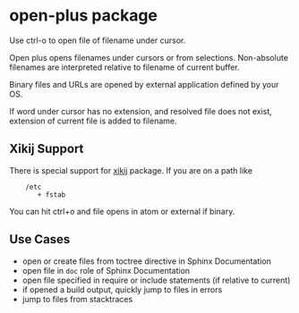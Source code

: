open-plus package
=================

Use ctrl-o to open file of filename under cursor.

Open plus opens filenames under cursors or from selections.  Non-absolute
filenames are interpreted relative to filename of current buffer.

Binary files and URLs are opened by external application defined by your OS.

If word under cursor has no extension, and resolved file does not exist,
extension of current file is added to filename.


Xikij Support
-------------

There is special support for [xikij](http://github.com/klorenz/atom-xikij)
package.  If you are on a path like

```
    /etc
       + fstab
```

You can hit ctrl+o and file opens in atom or external if binary.


Use Cases
---------

- open or create files from toctree directive in Sphinx Documentation
- open file in `doc` role of Sphinx Documentation
- open file specified in require or include statements (if relative to current)
- if opened a build output, quickly jump to files in errors
- jump to files from stacktraces

